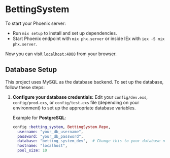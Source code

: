 # BettingSystem

To start your Phoenix server:

- Run `mix setup` to install and set up dependencies.
- Start Phoenix endpoint with `mix phx.server` or inside IEx with `iex -S mix phx.server`.

Now you can visit [`localhost:4000`](http://localhost:4000) from your browser.

## Database Setup

This project uses MySQL as the database backend. To set up the database, follow these steps:

1. **Configure your database credentials:**
   Edit your `config/dev.exs`, `config/prod.exs`, or `config/test.exs` file (depending on your environment) to set up the appropriate database variables.

   Example for **PostgreSQL**:

   ```elixir
   config :betting_system, BettingSystem.Repo,
     username: "your_db_username",
     password: "your_db_password",
     database: "betting_system_dev",  # Change this to your database name
     hostname: "localhost",
     pool_size: 10
   ```
